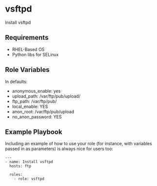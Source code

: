 vsftpd
=========

Install vsftpd

Requirements
------------

* RHEL-Based OS
* Python libs for SELinux

Role Variables
--------------

In defaults:

* anonymous_enable: yes
* upload_path: /var/ftp/pub/upload/
* ftp_path: /var/ftp/pub/
* local_enable: YES
* anon_root: /var/ftp/pub/upload
* no_anon_password: YES


Example Playbook
----------------

Including an example of how to use your role (for instance, with variables passed in as parameters) is always nice for users too:

    ---
    - name: Install vsftpd
      hosts: ftp

      roles:
        - role: vsftpd





